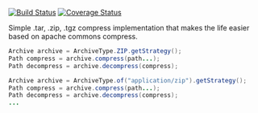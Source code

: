 [![Build Status](https://travis-ci.org/thiaguten/simple-compress.svg)](https://travis-ci.org/thiaguten/simple-compress)
[![Coverage Status](https://coveralls.io/repos/github/thiaguten/simple-compress/badge.svg?branch=master)](https://coveralls.io/github/thiaguten/simple-compress?branch=master)

Simple .tar, .zip, .tgz compress implementation that makes the life easier based on apache commons compress.

```java
Archive archive = ArchiveType.ZIP.getStrategy();
Path compress = archive.compress(path...);
Path decompress = archive.decompress(compress);

Archive archive = ArchiveType.of("application/zip").getStrategy();
Path compress = archive.compress(path...);
Path decompress = archive.decompress(compress);
...
```